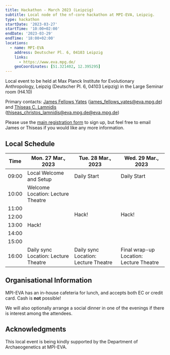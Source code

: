 ```yaml
---
title: Hackathon - March 2023 (Leipzig)
subtitle: Local node of the nf-core hackathon at MPI-EVA, Leipzig.
type: hackathon
startDate: '2023-03-27'
startTime: '10:00+02:00'
endDate: '2023-03-29'
endTime: '18:00+02:00'
locations:
  - name: MPI-EVA
    address: Deutscher Pl. 6, 04103 Leipzig
    links:
      - https://www.eva.mpg.de/
    geoCoordinates: [51.321402, 12.395295]
---
```


Local event to be held at Max Planck Institute for Evolutionary Anthropology, Leipzig (Deutscher Pl. 6, 04103 Leipzig) in the Large Seminar room (H4.10)

Primary contacts: [<i class="fab fa-slack"></i> James Fellows Yates](https://nfcore.slack.com/team/UEM37TBAR) ([james_fellows_yates@eva.mpg.de](mailto:james_fellows_yates@eva.mpg.de)) and [<i class="fab fa-slack"></i> Thiseas C. Lamnidis](https://nfcore.slack.com/team/UGUJX37FV) ([thiseas_christos_lamnidis@eva.mpg.de@eva.mpg.de](mailto:thiseas_christos_lamnidis@eva.mpg.de))

Please use the [main registration form](https://nf-co.re/events/2023/hackathon-march-2023) to sign up, but feel free to email James or Thiseas if you would like any more information.

## Local Schedule

<div class="table-responsive">
    <table class="table table-hover table-sm table-bordered">
        <thead>
            <tr>
                <th>Time</th>
                <th>Mon. 27 Mar., 2023</th>
                <th>Tue. 28 Mar., 2023</th>
                <th>Wed. 29 Mar., 2023</th>
            </tr>
            </thead>
            <tbody>
            <tr>
                <td data-timestamp="1679900400" data-timeformat="HH:mm z">09:00</td>
                <td background-color:navy; rowspan="1">Local Welcome and Setup</td>
                <td background-color:navy; rowspan="1">Daily Start</td>
                <td background-color:navy; rowspan="1">Daily Start</td>
            </tr>
                <td data-timestamp="1679904000" data-timeformat="HH:mm z">10:00</td>
                <td>Welcome<br>Location: Lecture Theatre</td>
                <td rowspan="6">Hack!</td>
                <td rowspan="6">Hack!</td>
            </tr>
            <tr>
                <td data-timestamp="1679907600" data-timeformat="HH:mm z">11:00</td>
                <td rowspan="5">Hack!</td>
            </tr>
            <tr>
                <td data-timestamp="1679911200" data-timeformat="HH:mm z">12:00</td>
            </tr>
            <tr>
                <td data-timestamp="1679914800" data-timeformat="HH:mm z">13:00</td>
            </tr>
            <tr>
                <td data-timestamp="1679918400" data-timeformat="HH:mm z">14:00</td>
            </tr>
            <tr>
                <td data-timestamp="1679922000" data-timeformat="HH:mm z">15:00</td>
            </tr>
            <tr>
                <td data-timestamp="1679925600"  data-timeformat="HH:mm z">16:00</td>
                <td>Daily sync<br>Location: Lecture Theatre</td>
                <td>Daily sync<br>Location: Lecture Theatre</td>
                <td>Final wrap-up<br>Location: Lecture Theatre</td>
            </tr>
        </tbody>
    </table>
</div>

## Organisational Information

MPI-EVA has an in-house cafeteria for lunch, and accepts both EC or credit card. Cash is **not** possible!

We will also optionally arrange a social dinner in one of the evenings if there is interest among the attendees.

## Acknowledgments

This local event is being kindly supported by the Department of Archaeogenetics at MPI-EVA.
